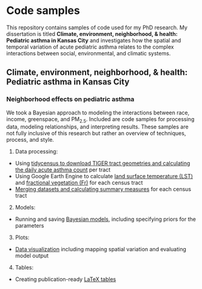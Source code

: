 # Code samples

This repository contains samples of code used for my PhD research. My dissertation is titled **Climate, environment, neighborhood, & health: Pediatric asthma in Kansas City** and investigates how the spatial and temporal variation of acute pediatric asthma relates to the complex interactions between social, environmental, and climatic systems. 

## Climate, environment, neighborhood, & health: Pediatric asthma in Kansas City

### Neighborhood effects on pediatric asthma

We took a Bayesian approach to modeling the interactions between race, income, greenspace, and PM<sub>2.5</sub>. Included are code samples for processing data, modeling relationships, and interpreting results. These samples are not fully inclusive of this research but rather an overview of techniques, process, and style.

1. Data processing:
  - Using [tidycensus to download TIGER tract geometries and calculating the daily acute asthma count](spatial-diss/asthma_tracts.R) per tract
  - Using Google Earth Engine to calculate [land surface temperature (LST)](spatial-diss/daily_LST_tracts.R) and [fractional vegetation (Fr)](spatial-diss/daily_Fr_tracts.R) for each census tract
  - [Merging datasets and calculating summary measures](spatial-diss/data_merge.R) for each census tract

2. Models:
  - Running and saving [Bayesian models](spatial-diss/models.R), including specifying priors for the parameters
  
3. Plots:
  - [Data visualization](spatial-diss/plots.R) including mapping spatial variation and evaluating model output

4. Tables:
  - Creating publication-ready [LaTeX tables](spatial-diss/tables.R)



